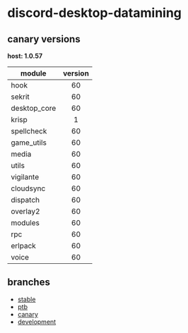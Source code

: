 # discord-desktop-datamining

## canary versions

**host: 1.0.57**

| module | version |
| ------ | :-----: |
| hook | 60 |
| sekrit | 60 |
| desktop_core | 60 |
| krisp | 1 |
| spellcheck | 60 |
| game_utils | 60 |
| media | 60 |
| utils | 60 |
| vigilante | 60 |
| cloudsync | 60 |
| dispatch | 60 |
| overlay2 | 60 |
| modules | 60 |
| rpc | 60 |
| erlpack | 60 |
| voice | 60 |

## branches

- [stable](https://github.com/OpenAsar/discord-desktop-datamining/tree/stable)
- [ptb](https://github.com/OpenAsar/discord-desktop-datamining/tree/ptb)
- [canary](https://github.com/OpenAsar/discord-desktop-datamining/tree/canary)
- [development](https://github.com/OpenAsar/discord-desktop-datamining/tree/development)